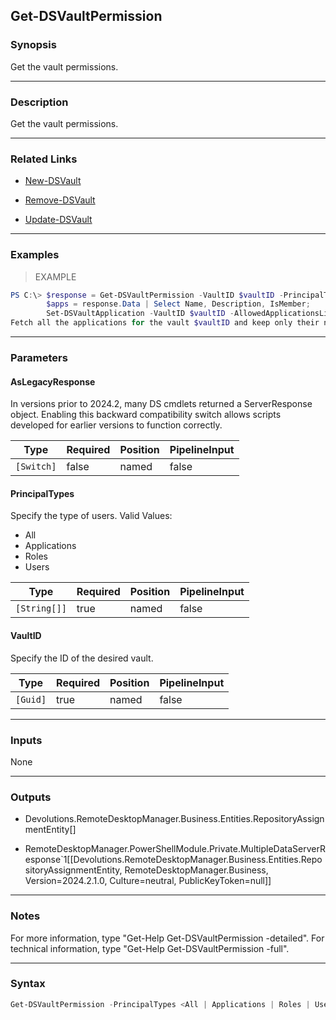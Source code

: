 Get-DSVaultPermission
---------------------

### Synopsis
Get the vault permissions.

---

### Description

Get the vault permissions.

---

### Related Links
* [New-DSVault](New-DSVault)

* [Remove-DSVault](Remove-DSVault)

* [Update-DSVault](Update-DSVault)

---

### Examples
> EXAMPLE

```PowerShell
PS C:\> $response = Get-DSVaultPermission -VaultID $vaultID -PrincipalType Applications;
        $apps = response.Data | Select Name, Description, IsMember;
        Set-DSVaultApplication -VaultID $vaultID -AllowedApplicationsList $apps[1].Name,$apps[3].Name -Update
Fetch all the applications for the vault $vaultID and keep only their name, description and isMember attributes. Update the second and fourth applications of the list, changing their membership status.
```

---

### Parameters
#### **AsLegacyResponse**
In versions prior to 2024.2, many DS cmdlets returned a ServerResponse object. Enabling this backward compatibility switch allows scripts developed for earlier versions to function correctly.

|Type      |Required|Position|PipelineInput|
|----------|--------|--------|-------------|
|`[Switch]`|false   |named   |false        |

#### **PrincipalTypes**
Specify the type of users.
Valid Values:

* All
* Applications
* Roles
* Users

|Type        |Required|Position|PipelineInput|
|------------|--------|--------|-------------|
|`[String[]]`|true    |named   |false        |

#### **VaultID**
Specify the ID of the desired vault.

|Type    |Required|Position|PipelineInput|
|--------|--------|--------|-------------|
|`[Guid]`|true    |named   |false        |

---

### Inputs
None

---

### Outputs
* Devolutions.RemoteDesktopManager.Business.Entities.RepositoryAssignmentEntity[]

* RemoteDesktopManager.PowerShellModule.Private.MultipleDataServerResponse`1[[Devolutions.RemoteDesktopManager.Business.Entities.RepositoryAssignmentEntity, RemoteDesktopManager.Business, Version=2024.2.1.0, Culture=neutral, PublicKeyToken=null]]

---

### Notes
For more information, type "Get-Help Get-DSVaultPermission -detailed". For technical information, type "Get-Help Get-DSVaultPermission -full".

---

### Syntax
```PowerShell
Get-DSVaultPermission -PrincipalTypes <All | Applications | Roles | Users> -VaultID <Guid> [-AsLegacyResponse] [<CommonParameters>]
```
